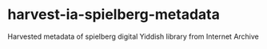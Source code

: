 # harvest-ia-spielberg-metadata
Harvested metadata of spielberg digital Yiddish library from Internet Archive
